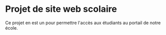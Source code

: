 # Projet de site web scolaire
Ce projet en est un pour permettre l'accès aux étudiants au portail de notre école.
